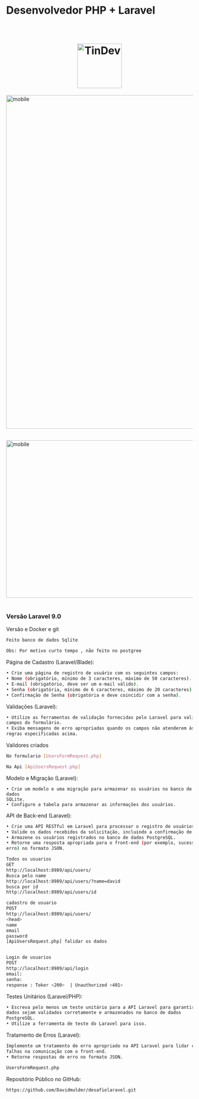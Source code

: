 
#  Desenvolvedor PHP + Laravel

<h1 align="center">
<br>
  <img src="https://avatars.githubusercontent.com/u/34238744?v=4" alt="TinDev" width="120">
<br>
</h1>
<img src="/assets/projetos/7/img/01.png" alt="mobile" align="center" width="900"  "><br><br>  

  <img src="/assets/projetos/7/img/02.png" alt="mobile" align="center"  width="900"  height="425px"><br><br>

### Versão Laravel 9.0 
Versão e Docker e git
```sh
Feito banco de dados Sqlite 
```
```sh
Obs: Por motivo curto tempo , não feito no postgree
```


Página de Cadastro (Laravel/Blade):
```sh
• Crie uma página de registro de usuário com os seguintes campos:
• Nome (obrigatório, mínimo de 3 caracteres, máximo de 50 caracteres).
• E-mail (obrigatório, deve ser um e-mail válido).
• Senha (obrigatória, mínimo de 6 caracteres, máximo de 20 caracteres).
• Confirmação de Senha (obrigatória e deve coincidir com a senha).
```


Validações (Laravel):

```sh
• Utilize as ferramentas de validação fornecidas pelo Laravel para validar os
campos do formulário.
• Exiba mensagens de erro apropriadas quando os campos não atenderem às
regras especificadas acima.
```
Validores criados
```sh
No formulario [UsersFormRequest.php]

Na Api [ApiUsersRequest.php]
```


Modelo e Migração (Laravel):
```dosini
• Crie um modelo e uma migração para armazenar os usuários no banco de dados
SQLite.
• Configure a tabela para armazenar as informações dos usuários.
```


API de Back-end (Laravel):
```sh
• Crie uma API RESTful em Laravel para processar o registro de usuários.
• Valide os dados recebidos da solicitação, incluindo a confirmação de senha.
• Armazene os usuários registrados no banco de dados PostgreSQL.
• Retorne uma resposta apropriada para o front-end (por exemplo, sucesso ou
erro) no formato JSON.
```

```sh
Todos os usuarios
GET
http://localhost:8989/api/users/ 
Busca pelo name
http://localhost:8989/api/users/?name=david
busca por id 
http://localhost:8989/api/users/id

cadastro de usuario
POST
http://localhost:8989/api/users/
<head>
name
email
password
[ApiUsersRequest.php] falidar os dados


Login de usuarios
POST
http://localhost:8989/api/login
email: 
senha: 
response : Toker <200>  | Unauthorized <401>
```


Testes Unitários (Laravel/PHP):
```sh
• Escreva pelo menos um teste unitário para a API Laravel para garantir que os
dados sejam validados corretamente e armazenados no banco de dados
PostgreSQL.
• Utilize a ferramenta de teste do Laravel para isso.
```


Tratamento de Erros (Laravel):
```sh
Implemente um tratamento de erro apropriado na API Laravel para lidar com
falhas na comunicação com o front-end.
• Retorne respostas de erro no formato JSON.

UsersFormRequest.php
```


Repositório Público no GitHub:
```sh
https://github.com/Davidmulder/desafiolaravel.git
```



